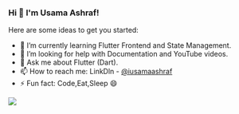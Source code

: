 ### Hi 👋 I'm Usama Ashraf!


Here are some ideas to get you started:

- 🌱 I’m currently learning Flutter Frontend and State Management.
- 🤔 I’m looking for help with Documentation and YouTube videos.
- 💬 Ask me about Flutter (Dart).
- 📫 How to reach me: LinkDln - [@iusamaashraf](https://www.linkedin.com/in/usama-ashraf-201484204/)
- ⚡ Fun fact: Code,Eat,Sleep 😄







<img src ="https://github-readme-stats.vercel.app/api?username=iusamaashraf&&show_icons=true&title_color=0000FF&icon_color=0000FFf&text_color=0000FF&bg_color=ffffff">
